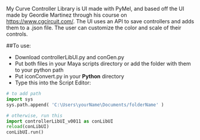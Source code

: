 My Curve Controller Library is UI made with PyMel, and based off the UI made by Geordie Martinez through his course on https://www.cgcircuit.com/. The UI uses an API to save controllers and adds them to a .json file. The user can customize the color and scale of their controls.

##To use:
* Download controllerLibUI.py and conGen.py
* Put both files in your Maya scripts directory or add the folder with them to your python path
* Put iconConvert.py in your **Python** directory
* Type this into the Script Editor:
```python
# to add path
import sys 
sys.path.append( 'C:\Users\yourName\Documents/folderName' )

# otherwise, run this
import controllerLibUI_v0011 as conLibUI
reload(conLibUI)
conLibUI.run()
```
